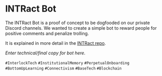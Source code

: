 # INTRact Bot

The INTRact Bot is a proof of concept to be dogfooded on our private Discord channels. We wanted to create a simple bot to reward people for positive comments and penalize trolling.

It is explained in more detail in the [INTRact repo](https://github.com/interlock-network/intract).

*Enter technical/final copy for bot here.* 

`#InterlockTech` `#InstitutionalMemory` `#PerpetualOnboarding` `#BottomUpLearning` `#Connectivism` `#BaseTech` `#Blockchain`
